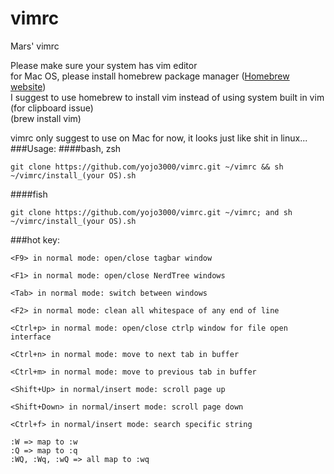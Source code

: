 # vimrc
Mars' vimrc

Please make sure your system has vim editor<br>
for Mac OS, please install homebrew package manager (<a href="http://brew.sh">Homebrew website</a>)<br>
I suggest to use homebrew to install vim instead of using system built in vim (for clipboard issue)<br>
(brew install vim)

vimrc only suggest to use on Mac for now, it looks just like shit in linux...<br>
###Usage:
####bash, zsh
```
git clone https://github.com/yojo3000/vimrc.git ~/vimrc && sh ~/vimrc/install_(your OS).sh
```
####fish
 ```
git clone https://github.com/yojo3000/vimrc.git ~/vimrc; and sh ~/vimrc/install_(your OS).sh
```



###hot key:
```
<F9> in normal mode: open/close tagbar window
```

```
<F1> in normal mode: open/close NerdTree windows
```

```
<Tab> in normal mode: switch between windows
```

```
<F2> in normal mode: clean all whitespace of any end of line
```

```
<Ctrl+p> in normal mode: open/close ctrlp window for file open interface
```

```
<Ctrl+n> in normal mode: move to next tab in buffer
```

```
<Ctrl+m> in normal mode: move to previous tab in buffer
```

```
<Shift+Up> in normal/insert mode: scroll page up
```

```
<Shift+Down> in normal/insert mode: scroll page down
```

```
<Ctrl+f> in normal/insert mode: search specific string
```
```
:W => map to :w
:Q => map to :q
:WQ, :Wq, :wQ => all map to :wq
```
